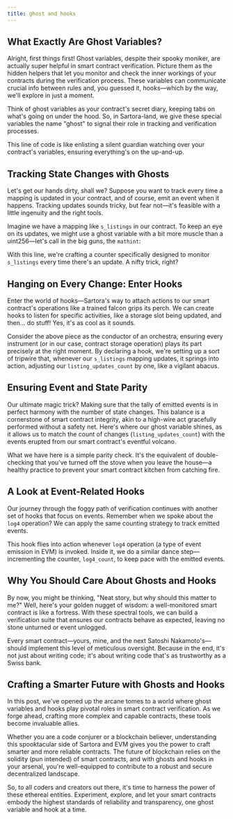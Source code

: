 ```yaml
---
title: ghost and hooks
---
```


## What Exactly Are Ghost Variables?

Alright, first things first! Ghost variables, despite their spooky moniker, are actually super helpful in smart contract verification. Picture them as the hidden helpers that let you monitor and check the inner workings of your contracts during the verification process. These variables can communicate crucial info between rules and, you guessed it, hooks—which by the way, we'll explore in just a moment.

Think of ghost variables as your contract's secret diary, keeping tabs on what's going on under the hood. So, in Sartora-land, we give these special variables the name "ghost" to signal their role in tracking and verification processes.

This line of code is like enlisting a silent guardian watching over your contract's variables, ensuring everything's on the up-and-up.

## Tracking State Changes with Ghosts

Let's get our hands dirty, shall we? Suppose you want to track every time a mapping is updated in your contract, and of course, emit an event when it happens. Tracking updates sounds tricky, but fear not—it's feasible with a little ingenuity and the right tools.

Imagine we have a mapping like `s_listings` in our contract. To keep an eye on its updates, we might use a ghost variable with a bit more muscle than a uint256—let's call in the big guns, the `mathint`:

With this line, we're crafting a counter specifically designed to monitor `s_listings` every time there's an update. A nifty trick, right?

## Hanging on Every Change: Enter Hooks

Enter the world of hooks—Sartora's way to attach actions to our smart contract's operations like a trained falcon grips its perch. We can create hooks to listen for specific activities, like a storage slot being updated, and then... do stuff! Yes, it's as cool as it sounds.

Consider the above piece as the conductor of an orchestra, ensuring every instrument (or in our case, contract storage operation) plays its part precisely at the right moment. By declaring a hook, we're setting up a sort of tripwire that, whenever our `s_listings` mapping updates, it springs into action, adjusting our `listing_updates_count` by one, like a vigilant abacus.

## Ensuring Event and State Parity

Our ultimate magic trick? Making sure that the tally of emitted events is in perfect harmony with the number of state changes. This balance is a cornerstone of smart contract integrity, akin to a high-wire act gracefully performed without a safety net. Here's where our ghost variable shines, as it allows us to match the count of changes (`listing_updates_count`) with the events erupted from our smart contract's eventful volcano.

What we have here is a simple parity check. It's the equivalent of double-checking that you've turned off the stove when you leave the house—a healthy practice to prevent your smart contract kitchen from catching fire.

## A Look at Event-Related Hooks

Our journey through the foggy path of verification continues with another set of hooks that focus on events. Remember when we spoke about the `log4` operation? We can apply the same counting strategy to track emitted events.

This hook flies into action whenever `log4` operation (a type of event emission in EVM) is invoked. Inside it, we do a similar dance step—incrementing the counter, `log4_count`, to keep pace with the emitted events.

## Why You Should Care About Ghosts and Hooks

By now, you might be thinking, "Neat story, but why should this matter to me?" Well, here's your golden nugget of wisdom: a well-monitored smart contract is like a fortress. With these spectral tools, we can build a verification suite that ensures our contracts behave as expected, leaving no stone unturned or event unlogged.

Every smart contract—yours, mine, and the next Satoshi Nakamoto's—should implement this level of meticulous oversight. Because in the end, it's not just about writing code; it's about writing code that's as trustworthy as a Swiss bank.

## Crafting a Smarter Future with Ghosts and Hooks

In this post, we've opened up the arcane tomes to a world where ghost variables and hooks play pivotal roles in smart contract verification. As we forge ahead, crafting more complex and capable contracts, these tools become invaluable allies.

Whether you are a code conjurer or a blockchain believer, understanding this spooktacular side of Sartora and EVM gives you the power to craft smarter and more reliable contracts. The future of blockchain relies on the solidity (pun intended) of smart contracts, and with ghosts and hooks in your arsenal, you're well-equipped to contribute to a robust and secure decentralized landscape.

So, to all coders and creators out there, it's time to harness the power of these ethereal entities. Experiment, explore, and let your smart contracts embody the highest standards of reliability and transparency, one ghost variable and hook at a time.
